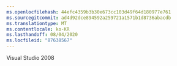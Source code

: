 ```yaml
---
ms.openlocfilehash: 44efc4359b3b30e673cc103d49f64d180977e761
ms.sourcegitcommit: ad4d92dce894592a259721a1571b1d8736abacdb
ms.translationtype: MT
ms.contentlocale: ko-KR
ms.lasthandoff: 08/04/2020
ms.locfileid: "87638567"
---
```

Visual Studio 2008

